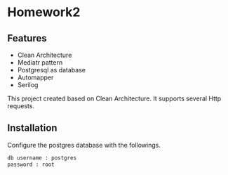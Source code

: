 #  Homework2

## Features

- Clean Architecture
- Mediatr pattern
- Postgresql as database
- Automapper 
- Serilog

This project created based on Clean Architecture. It supports several Http requests.


## Installation

Configure the postgres database with the followings.

```sh
db username : postgres
password : root
```